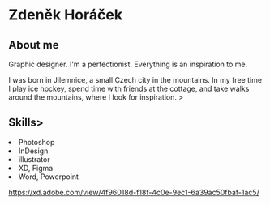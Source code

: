 <h1>Zdeněk Horáček</h1>
<h2>About me</h2>
<p>Graphic designer. I'm a perfectionist. Everything is an inspiration to me.

I was born in Jilemnice, a small Czech
city in the mountains. In my free time
I play ice hockey, spend time with friends at the cottage, and take walks around the 
mountains, where I look for inspiration. >

<h2>Skills></h2>
<li>Photoshop</li>
<li>InDesign</li>
<li>illustrator</li>
<li>XD, Figma</li>
<li>Word, Powerpoint</li>
  
  
  


https://xd.adobe.com/view/4f96018d-f18f-4c0e-9ec1-6a39ac50fbaf-1ac5/
